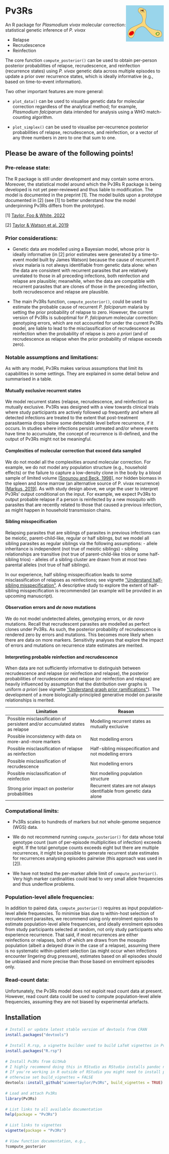 # Pv3Rs <img src="man/figures/logo.png" align="right" alt="" width="120" />

An R package for *Plasmodium vivax* molecular correction: statistical genetic
inference of *P. vivax*

[//]: # (use same order as software note abstract)

- Relapse
- Recrudescence
- Reinfection

The core function `compute_posterior()` can be used to obtain per-person
posterior probabilities of relapse, recrudescence, and reinfection (recurrence
states) using *P. vivax* genetic data across multiple episodes to update a prior 
over recurrence states, which is ideally informative (e.g., based on 
time-to-event information).

Two other important features are more general:

- `plot_data()` can be used to visualise genetic data for molecular
correction regardless of the analytical method; for example, *Plasmodium
falciparum* data intended for analysis using a WHO match-counting algorithm.

- `plot_simplex()` can be used to visualise per-recurrence posterior 
probabilities of relapse, recrudescence, and reinfection, or a vector of any three
numbers in zero to one that sum to one.

## Please be aware of the following points!

### Pre-release state: 

The R package is still under development and may contain some errors. Moreover,
the statistical model around which the Pv3Rs R package is being developed is not
yet peer-reviewed and thus liable to modification. The model is documented in
the preprint [1]. The model builds upon a prototype documented in [2] (see [1]
to better understand how the model underpinning Pv3Rs differs from the
prototype).

[1] [Taylor, Foo & White, 2022](https://www.medrxiv.org/content/10.1101/2022.11.23.22282669v1)

[2] [Taylor & Watson et al. 2019](https://www.nature.com/articles/s41467-019-13412-x)

### Prior considerations: 

- Genetic data are modelled using a Bayesian model, whose prior is ideally
informative (in [2] prior estimates were generated by a time-to-event model
built by James Watson) because the cause of recurrent *P. vivax* malaria is not
always identifiable from genetic data alone: when the data are consistent with
recurrent parasites that are relatively unrelated to those in all preceding
infections, both reinfection and relapse are plausible; meanwhile, when the data
are compatible with recurrent parasites that are clones of those in the
preceding infection, both recrudescence and relapse are plausible.

- The main Pv3Rs function, `compute_posterior()`, could be used to estimate the
probable cause of recurrent *P. falciparum* malaria by setting the prior
probability of relapse to zero. However, the current version of Pv3Rs is
suboptimal for *P. falciparum* molecular correction: genotyping errors, which
are not accounted for under the current Pv3Rs model, are liable to lead to the
misclassification of recrudescence as reinfection when the probability of
relapse is zero *a priori* (and of recrudescence as relapse when the prior
probability of relapse exceeds zero). 

### Notable assumptions and limitations: 

As with any model, Pv3Rs makes various assumptions that limit its capabilities in
some settings. They are explained in some detail below and summarised in a
table.

#### Mutually exclusive recurrent states
We model recurrent states (relapse, recrudescence, and reinfection) as mutually
exclusive. Pv3Rs was designed with a view towards clinical trials where study 
participants are actively followed up frequently and where all detected 
infections are treated to the extent that post-treatment parasitaemia drops 
below some detectable level before recurrence, if it occurs. In studies where 
infections persist untreated and/or where events have time to accumulate, the 
concept of recurrence is ill-defined, and the output of Pv3Rs might not be 
meaningful.

#### Complexities of molecular correction that exceed data sampled
We do not model all the complexities around molecular correction. For example, we do 
not model any population structure (e.g., household effects) or the failure to 
capture a low-density clone in the body by a blood sample of limited volume [[Snounou
and Beck, 1998]](https://doi.org/10.1016/S0169-4758(98)01340-4), nor hidden biomass in 
the spleen and bone marrow (an alternative source of P. vivax recurrence) [[Markus, 2019]](https://doi.org/10.1016/j.pt.2019.08.009). 
As with study design above, we urge  the user to interpret Pv3Rs’ output conditional 
on the input. For example, we expect Pv3Rs to output probable relapse if a person is 
reinfected by a new mosquito with parasites that are recently related to those that 
caused a previous infection, as might happen in household transmission chains.

#### Sibling misspecification
Relapsing parasites that are siblings of parasites in previous infections can be
meiotic, parent-child-like, regular or half siblings, but we model all sibling
parasites as regular siblings via the following assumptions: 
    - allele inheritance is independent (not true of meiotic siblings)
    - sibling relationships are transitive (not true of parent-child-like trios or some half-sibling trios)
    - alleles of a sibling cluster are drawn from at most two parental alleles (not true of half siblings).

In our experience, half sibling misspecification leads to some misclassification
of relapses as reinfections; see vignette ["Understand half-sibling misspecification"](https://aimeertaylor.github.io/Pv3Rs/articles/understand-half-sibs.html). 
A descriptive study to explore the extent of half-sibling misspecification is 
recommended (an example will be provided in an upcoming manuscript).

#### Observation errors and *de novo* mutations
We do not model undetected alleles, genotyping errors, or *de novo* mutations. 
Recall that recrudescent parasites are modelled as perfect clones under Pv3Rs. As 
such, the posterior probability of recrudescence is rendered zero by errors and 
mutations. This becomes more likely when there are data on more markers. Sensitivity 
analyses that explore the impact of errors and mutations on recurrence state 
estimates are merited.

#### Interpreting probable reinfection and recrudescence
When data are not sufficiently informative to distinguish between recrudescence and 
relapse (or reinfection and relapse), the posterior probabilities of recrudescence and 
relapse (or reinfection and relapse) are heavily influenced by assumption that the distribution
over graphs is uniform *a priori* (see vignette ["Understand graph prior ramifications"](https://aimeertaylor.github.io/Pv3Rs/articles/understand-graph-prior.html)). 
The development of a more biologically-principled generative model on parasite 
relationships is merited.

Limitation | Reason
----------- | ------
Possible misclassification of persistent and/or accumulated states as relapse | Modelling recurrent states as mutually exclusive
Possible inconsistency with data on more-and-more markers | Not modelling errors
Possible misclassification of relapse as reinfection | Half-sibling misspecification and not modelling errors
Possible misclassification of recrudescence | Not modelling errors
Possible misclassification of reinfection | Not modelling population structure
Strong prior impact on posterior probabilities | Recurrent states are not always identifiable from genetic data alone


### Computational limits:

- Pv3Rs scales to hundreds of markers but not whole-genome sequence (WGS) data.  

- We do not recommend running `compute_posterior()` for data whose total 
genotype count (sum of per-episode multiplicities of infection) exceeds eight. 
If the total genotype counts exceeds eight but there are multiple recurrences,
it might be possible to generate recurrent state estimates for recurrences
analysing episodes pairwise (this approach was used in [2]).

- We have not tested the per-marker allele limit of `compute_posterior()`. 
Very high marker cardinalities could lead to very small allele frequencies and 
thus underflow problems. 


### Population-level allele frequencies: 

In addition to paired data, `compute_posterior()` requires as input
population-level allele frequencies. To minimise bias due to within-host
selection of recrudescent parasites, we recommend using only enrolment episodes
to estimate population-level allele frequencies, and ideally enrolment episodes
from study participants selected at random, not only study participants who
experience recurrence. That said, if most recurrences are either reinfections or
relapses, both of which are draws from the mosquito population (albeit a delayed
draw in the case of a relapse), assuming there is no systematic within-patient
selection (as might occur when infections encounter lingering drug pressure),
estimates based on all episodes should be unbiased and more precise than those
based on enrolment episodes only.

### Read-count data: 

Unfortunately, the Pv3Rs model does not exploit read count data at present.
However, read count data could be used to compute population-level allele
frequencies, assuming they are not biased by experimental artefacts.


## Installation 

```r
# Install or update latest stable version of devtools from CRAN
install.packages("devtools")

# Install R.rsp, a vignette builder used to build LaTeX vignettes in Pv3Rs
install.packages("R.rsp")

# Install Pv3Rs from GitHub 
# I highly recommend doing this in RStudio as RStudio installs pandoc needed to build vignettes.
# If you're working in R outside of RStudio you might need to install pandoc and check its path; 
# otherwise set build_vignettes = FALSE
devtools::install_github("aimeertaylor/Pv3Rs", build_vignettes = TRUE)

# Load and attach Pv3Rs
library(Pv3Rs)

# List links to all available documentation
help(package = "Pv3Rs")

# List links to vignettes
vignette(package = "Pv3Rs")

# View function documentation, e.g., 
?compute_posterior
```
